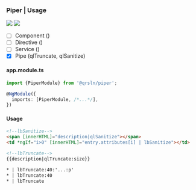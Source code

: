### Piper | Usage

[![](https://img.shields.io/badge/Main-readme-white)](../readme.md)
[![](https://img.shields.io/badge/readme-white)](readme.md)

- [ ] Component ()
- [ ] Directive ()
- [ ] Service ()
- [x] Pipe (qlTruncate, qlSanitize)

#### app.module.ts

```typescript
import {PiperModule} from '@qrsln/piper';

@NgModule({
  imports: [PiperModule, /*...*/],
})
```  

#### Usage

```html
<!--lbSanitize-->
<span [innerHTML]="description|qlSanitize"></span>
<td *ngIf="i>0" [innerHTML]="entry.attributes[i] | lbSanitize"></td>

<!--lbTruncate-->
{{description|qlTruncate:size}}

* | lbTruncate:40:'...:p'
* | lbTruncate:40
* | lbTruncate
``` 
